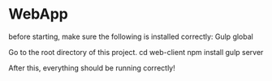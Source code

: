 # WebApp
before starting, make sure the following is installed correctly:
Gulp global

Go to the root directory of this project.
cd web-client
npm install
gulp server

After this, everything should be running correctly!
